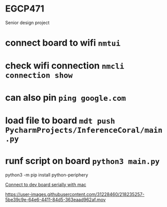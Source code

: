 # EGCP471
Senior design project

# connect board to wifi `nmtui`
# check wifi connection `nmcli connection show`
# can also pin `ping google.com`
# load file to board `mdt push PycharmProjects/InferenceCoral/main.py`
# runf script on board `python3 main.py`

python3 -m pip install python-periphery

[Connect to dev board serially with mac](https://coral.ai/docs/dev-board/serial-console/#connect-with-macos)

https://user-images.githubusercontent.com/31228460/218235257-5be39c9e-64e6-4411-84d5-363eaad962af.mov


